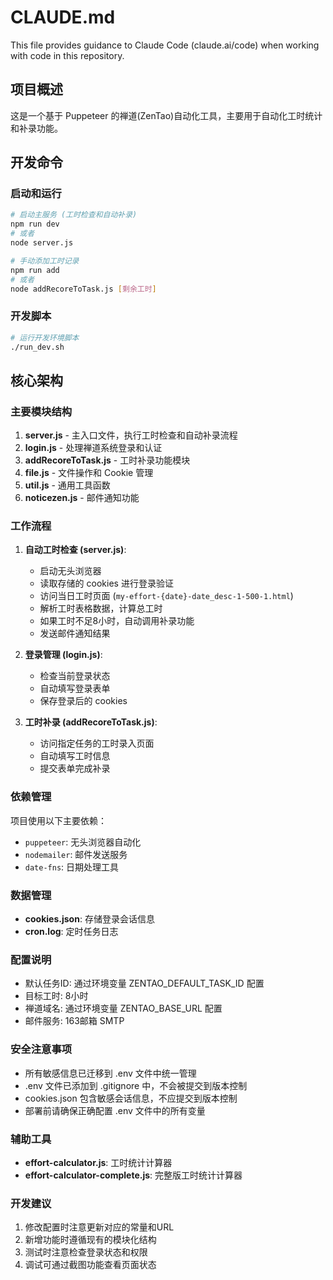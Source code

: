 # CLAUDE.md

This file provides guidance to Claude Code (claude.ai/code) when working with code in this repository.

## 项目概述

这是一个基于 Puppeteer 的禅道(ZenTao)自动化工具，主要用于自动化工时统计和补录功能。

## 开发命令

### 启动和运行
```bash
# 启动主服务 (工时检查和自动补录)
npm run dev
# 或者
node server.js

# 手动添加工时记录
npm run add
# 或者
node addRecoreToTask.js [剩余工时]
```

### 开发脚本
```bash
# 运行开发环境脚本
./run_dev.sh
```

## 核心架构

### 主要模块结构

1. **server.js** - 主入口文件，执行工时检查和自动补录流程
2. **login.js** - 处理禅道系统登录和认证
3. **addRecoreToTask.js** - 工时补录功能模块
4. **file.js** - 文件操作和 Cookie 管理
5. **util.js** - 通用工具函数
6. **noticezen.js** - 邮件通知功能

### 工作流程

1. **自动工时检查 (server.js)**:
   - 启动无头浏览器
   - 读取存储的 cookies 进行登录验证
   - 访问当日工时页面 (`my-effort-{date}-date_desc-1-500-1.html`)
   - 解析工时表格数据，计算总工时
   - 如果工时不足8小时，自动调用补录功能
   - 发送邮件通知结果

2. **登录管理 (login.js)**:
   - 检查当前登录状态
   - 自动填写登录表单
   - 保存登录后的 cookies

3. **工时补录 (addRecoreToTask.js)**:
   - 访问指定任务的工时录入页面
   - 自动填写工时信息
   - 提交表单完成补录

### 依赖管理

项目使用以下主要依赖：
- `puppeteer`: 无头浏览器自动化
- `nodemailer`: 邮件发送服务  
- `date-fns`: 日期处理工具

### 数据管理

- **cookies.json**: 存储登录会话信息
- **cron.log**: 定时任务日志

### 配置说明

- 默认任务ID: 通过环境变量 ZENTAO_DEFAULT_TASK_ID 配置
- 目标工时: 8小时
- 禅道域名: 通过环境变量 ZENTAO_BASE_URL 配置
- 邮件服务: 163邮箱 SMTP

### 安全注意事项

- 所有敏感信息已迁移到 .env 文件中统一管理
- .env 文件已添加到 .gitignore 中，不会被提交到版本控制
- cookies.json 包含敏感会话信息，不应提交到版本控制
- 部署前请确保正确配置 .env 文件中的所有变量

### 辅助工具

- **effort-calculator.js**: 工时统计计算器
- **effort-calculator-complete.js**: 完整版工时统计计算器

### 开发建议

1. 修改配置时注意更新对应的常量和URL
2. 新增功能时遵循现有的模块化结构
3. 测试时注意检查登录状态和权限
4. 调试可通过截图功能查看页面状态
